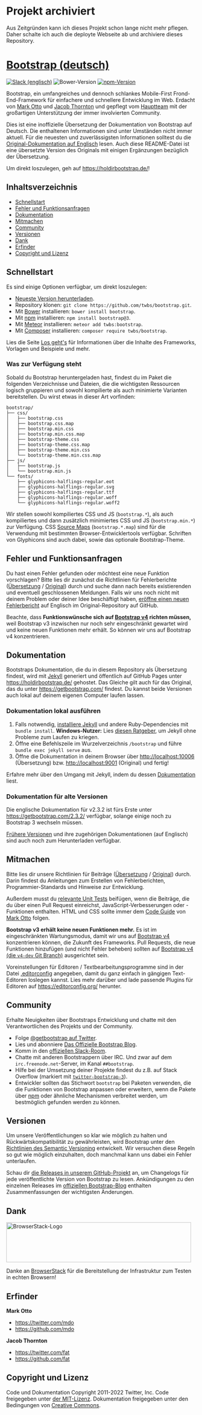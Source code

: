 # Projekt archiviert
Aus Zeitgründen kann ich dieses Projekt schon lange nicht mehr pflegen. Daher schalte ich auch die deployte Webseite ab und archiviere dieses Repository.

# [Bootstrap (deutsch)](https://holdirbootstrap.de/)
[![Slack (englisch)](https://bootstrap-slack.herokuapp.com/badge.svg)](https://bootstrap-slack.herokuapp.com/)
![Bower-Version](https://img.shields.io/bower/v/bootstrap.svg?style=flat)
[![npm-Version](https://img.shields.io/npm/v/bootstrap.svg?style=flat)](https://www.npmjs.com/package/bootstrap)

Bootstrap, ein umfangreiches und dennoch schlankes Mobile-First Frond-End-Framework für einfachere und schnellere Entwicklung im Web. Erdacht von [Mark Otto](https://twitter.com/mdo) und [Jacob Thornton](https://twitter.com/fat) und gepflegt vom [Hauptteam](https://github.com/orgs/twbs/people) mit der großartigen Unterstützung der immer involvierten Community.

Dies ist eine inoffizielle Übersetzung der Dokumentation von Bootstrap auf Deutsch. Die enthaltenen Informationen sind unter Umständen nicht immer aktuell. Für die neuesten und zuverlässigsten Informationen solltest du die [Original-Dokumentation auf Englisch](https://getbootstrap.com/) lesen. Auch diese README-Datei ist eine übersetzte Version des Originals mit einigen Ergänzungen bezüglich der Übersetzung.

Um direkt loszulegen, geh auf <https://holdirbootstrap.de/>!

## Inhaltsverzeichnis

* [Schnellstart](#schnellstart)
* [Fehler und Funktionsanfragen](#fehler-und-funktionsanfragen)
* [Dokumentation](#dokumentation)
* [Mitmachen](#mitmachen)
* [Community](#community)
* [Versionen](#versionen)
* [Dank](#dank)
* [Erfinder](#erfinder)
* [Copyright und Lizenz](#copyright-und-lizenz)

## Schnellstart

Es sind einige Optionen verfügbar, um direkt loszulegen:

* [Neueste Version herunterladen](https://github.com/twbs/bootstrap/archive/v3.4.1.zip).
* Repository klonen: `git clone https://github.com/twbs/bootstrap.git`.
* Mit [Bower](https://bower.io) installieren: `bower install bootstrap`.
* Mit [npm](https://www.npmjs.com) installieren: `npm install bootstrap@3`.
* Mit [Meteor](https://www.meteor.com/) installieren: `meteor add twbs:bootstrap`.
* Mit [Composer](https://getcomposer.org) installieren: `composer require twbs/bootstrap`.

Lies die Seite [Los geht's](https://holdirbootstrap.de/los-gehts/) für Informationen über die Inhalte des Frameworks, Vorlagen und Beispiele und mehr.

### Was zur Verfügung steht

Sobald du Bootstrap heruntergeladen hast, findest du im Paket die folgenden Verzeichnisse und Dateien, die die wichtigsten Ressourcen logisch gruppieren und sowohl kompilierte als auch minimierte Varianten bereitstellen. Du wirst etwas in dieser Art vorfinden:

```
bootstrap/
├── css/
│   ├── bootstrap.css
│   ├── bootstrap.css.map
│   ├── bootstrap.min.css
│   ├── bootstrap.min.css.map
│   ├── bootstrap-theme.css
│   ├── bootstrap-theme.css.map
│   ├── bootstrap-theme.min.css
│   └── bootstrap-theme.min.css.map
├── js/
│   ├── bootstrap.js
│   └── bootstrap.min.js
└── fonts/
    ├── glyphicons-halflings-regular.eot
    ├── glyphicons-halflings-regular.svg
    ├── glyphicons-halflings-regular.ttf
    ├── glyphicons-halflings-regular.woff
    └── glyphicons-halflings-regular.woff2
```

Wir stellen sowohl kompiliertes CSS und JS (`bootstrap.*`), als auch kompiliertes und dann zusätzlich minimiertes CSS und JS (`bootstrap.min.*`) zur Verfügung. CSS [Source Maps](https://developer.chrome.com/devtools/docs/css-preprocessors) (`bootstrap.*.map`) sind für die Verwendung mit bestimmten Browser-Entwicklertools verfügbar. Schriften von Glyphicons sind auch dabei, sowie das optionale Bootstrap-Theme.


## Fehler und Funktionsanfragen

Du hast einen Fehler gefunden oder möchtest eine neue Funktion vorschlagen? Bitte lies dir zunächst die Richtlinien für Fehlerberichte ([Übersetzung](https://github.com/juthilo/bootstrap-german/blob/master/CONTRIBUTING.md#fehlermeldungen-verwenden) / [Original](https://github.com/twbs/bootstrap/blob/master/CONTRIBUTING.md#using-the-issue-tracker)) durch und suche dann nach bereits existierenden und eventuell geschlossenen Meldungen. Falls wir uns noch nicht mit deinem Problem oder deiner Idee beschäftigt haben, [eröffne einen neuen Fehlerbericht](https://github.com/twbs/bootstrap/issues/new) auf Englisch im Original-Repository auf GitHub.

Beachte, dass **Funktionswünsche sich auf [Bootstrap v4](https://github.com/twbs/bootstrap/tree/v4-dev) richten müssen,** weil Bootstrap v3 inzwischen nur noch sehr eingeschränkt gewartet wird und keine neuen Funktionen mehr erhält. So können wir uns auf Bootstrap v4 konzentrieren.


## Dokumentation

Bootstraps Dokumentation, die du in diesem Repository als Übersetzung findest, wird mit [Jekyll](https://jekyllrb.com/) generiert und öffentlich auf GitHub Pages unter <https://holdirbootstrap.de/> gehostet. Das Gleiche gilt auch für das Original, das du unter <https://getbootstrap.com/> findest. Du kannst beide Versionen auch lokal auf deinem eigenen Computer laufen lassen.

### Dokumentation lokal ausführen

1. Falls notwendig, [installiere Jekyll](https://jekyllrb.com/docs/installation) und andere Ruby-Dependencies mit `bundle install`.
   **Windows-Nutzer:** Lies [diesen Ratgeber](https://jekyllrb.com/docs/installation/windows/), um Jekyll ohne Probleme zum Laufen zu kriegen.
2. Öffne eine Befehlszeile im Wurzelverzeichnis `/bootstrap` und führe `bundle exec jekyll serve` aus.
3. Öffne die Dokumentation in deinem Browser über <http://localhost:10006> (Übersetzung) bzw. <http://localhost:9001> (Original) und fertig!

Erfahre mehr über den Umgang mit Jekyll, indem du dessen [Dokumentation](https://jekyllrb.com/docs/home/) liest.

### Dokumentation für alte Versionen

Die englische Dokumentation für v2.3.2 ist fürs Erste unter <https://getbootstrap.com/2.3.2/> verfügbar, solange einige noch zu Bootstrap 3 wechseln müssen.

[Frühere Versionen](https://github.com/twbs/bootstrap/releases) und ihre zugehörigen Dokumentationen (auf Englisch) sind auch noch zum Herunterladen verfügbar.


## Mitmachen

Bitte lies dir unsere Richtlinien für Beiträge ([Übersetzung](https://github.com/juthilo/bootstrap-german/blob/master/CONTRIBUTING.md) / [Original](https://github.com/twbs/bootstrap/blob/master/CONTRIBUTING.md)) durch. Darin findest du Anleitungen zum Erstellen von Fehlerberichten, Programmier-Standards und Hinweise zur Entwicklung.

Außerdem musst du [relevante Unit Tests](https://github.com/twbs/bootstrap/tree/master/js/tests) beifügen, wenn die Beiträge, die du über einen Pull Request einreichst, JavaScript-Verbesserungen oder -Funktionen enthalten. HTML und CSS sollte immer dem [Code Guide](https://github.com/mdo/code-guide) von [Mark Otto](https://github.com/mdo) folgen.

**Bootstrap v3 erhält keine neuen Funktionen mehr.** Es ist im eingeschränkten Wartungsmodus, damit wir uns auf [Bootstrap v4](https://github.com/twbs/bootstrap/tree/v4-dev) konzentrieren können, die Zukunft des Frameworks. Pull Requests, die neue Funktionen hinzufügen (und nicht Fehler beheben) sollten auf [Bootstrap v4 (die `v4-dev` Git Branch)](https://github.com/twbs/bootstrap/tree/v4-dev) ausgerichtet sein.

Voreinstellungen für Editoren / Textbearbeitungsprogramme sind in der Datei [.editorconfig](https://github.com/twbs/bootstrap/blob/master/.editorconfig) angegeben, damit du ganz einfach in gängigen Text-Editoren loslegen kannst. Lies mehr darüber und lade passende Plugins für Editoren auf <https://editorconfig.org/> herunter.



## Community

Erhalte Neuigkeiten über Bootstraps Entwicklung und chatte mit den Verantwortlichen des Projekts und der Community.

* Folge [@getbootstrap auf Twitter](https://twitter.com/getbootstrap).
* Lies und abonniere [Das Offizielle Bootstrap Blog](https://blog.getbootstrap.com/).
* Komm in den [offiziellen Slack-Room](https://bootstrap-slack.herokuapp.com/).
* Chatte mit anderen Bootstrappern über IRC. Und zwar auf dem `irc.freenode.net`-Server, im Kanal `##bootstrap`.
* Hilfe bei der Umsetzung deiner Projekte findest du z.B. auf Stack Overflow (markiert mit [`twitter-bootstrap-3`](https://stackoverflow.com/questions/tagged/twitter-bootstrap-3)).
* Entwickler sollten das Stichwort `bootstrap` bei Paketen verwenden, die die Funktionen von Bootstrap anpassen oder erweitern, wenn die Pakete über [npm](https://www.npmjs.com/browse/keyword/bootstrap) oder ähnliche Mechanismen verbreitet werden, um bestmöglich gefunden werden zu können.


## Versionen

Um unsere Veröffentlichungen so klar wie möglich zu halten und Rückwärtskompatibilität zu gewährleisten, wird Bootstrap unter den [Richtlinien des Semantic Versioning](https://semver.org) entwickelt. Wir versuchen diese Regeln so gut wie möglich einzuhalten, doch manchmal kann uns dabei ein Fehler unterlaufen.

Schau dir [die Releases in unserem GitHub-Projekt](https://github.com/twbs/bootstrap/releases) an, um Changelogs für jede veröffentlichte Version von Bootstrap zu lesen. Ankündigungen zu den einzelnen Releases im [offiziellen Bootstrap-Blog](https://blog.getbootstrap.com/) enthalten Zusammenfassungen der wichtigsten Änderungen.


## Dank

<img src="https://live.browserstack.com/images/opensource/browserstack-logo.svg" alt="BrowserStack-Logo" width="490" height="106">

Danke an [BrowserStack](https://www.browserstack.com/) für die Bereitstellung der Infrastruktur zum Testen in echten Browsern!


## Erfinder

**Mark Otto**

* <https://twitter.com/mdo>
* <https://github.com/mdo>

**Jacob Thornton**

* <https://twitter.com/fat>
* <https://github.com/fat>


## Copyright und Lizenz

Code und Dokumentation Copyright 2011-2022 Twitter, Inc. Code freigegeben unter [der MIT-Lizenz](https://github.com/twbs/bootstrap/blob/master/LICENSE). Dokumentation freigegeben unter den Bedingungen von [Creative Commons](LICENSE).
